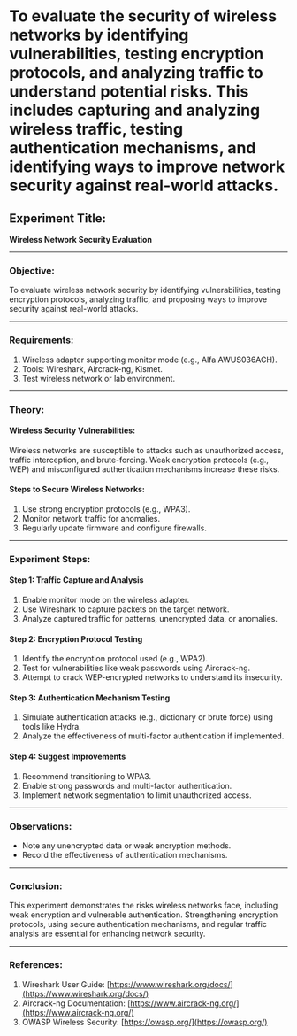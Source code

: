 # To evaluate the security of wireless networks by identifying vulnerabilities, testing encryption protocols, and analyzing traffic to understand potential risks. This includes capturing and analyzing wireless traffic, testing authentication mechanisms, and identifying ways to improve network security against real-world attacks.

## **Experiment Title:**  
**Wireless Network Security Evaluation**

---

### **Objective:**  
To evaluate wireless network security by identifying vulnerabilities, testing encryption protocols, analyzing traffic, and proposing ways to improve security against real-world attacks.

---

### **Requirements:**  
1. Wireless adapter supporting monitor mode (e.g., Alfa AWUS036ACH).  
2. Tools: Wireshark, Aircrack-ng, Kismet.  
3. Test wireless network or lab environment.  

---

### **Theory:**  

#### **Wireless Security Vulnerabilities:**  
Wireless networks are susceptible to attacks such as unauthorized access, traffic interception, and brute-forcing. Weak encryption protocols (e.g., WEP) and misconfigured authentication mechanisms increase these risks.  

#### **Steps to Secure Wireless Networks:**  
1. Use strong encryption protocols (e.g., WPA3).  
2. Monitor network traffic for anomalies.  
3. Regularly update firmware and configure firewalls.  

---

### **Experiment Steps:**  

#### **Step 1: Traffic Capture and Analysis**  
1. Enable monitor mode on the wireless adapter.  
2. Use Wireshark to capture packets on the target network.  
3. Analyze captured traffic for patterns, unencrypted data, or anomalies.  

#### **Step 2: Encryption Protocol Testing**  
1. Identify the encryption protocol used (e.g., WPA2).  
2. Test for vulnerabilities like weak passwords using Aircrack-ng.  
3. Attempt to crack WEP-encrypted networks to understand its insecurity.  

#### **Step 3: Authentication Mechanism Testing**  
1. Simulate authentication attacks (e.g., dictionary or brute force) using tools like Hydra.  
2. Analyze the effectiveness of multi-factor authentication if implemented.  

#### **Step 4: Suggest Improvements**  
1. Recommend transitioning to WPA3.  
2. Enable strong passwords and multi-factor authentication.  
3. Implement network segmentation to limit unauthorized access.  

---

### **Observations:**  
- Note any unencrypted data or weak encryption methods.  
- Record the effectiveness of authentication mechanisms.  

---

### **Conclusion:**  
This experiment demonstrates the risks wireless networks face, including weak encryption and vulnerable authentication. Strengthening encryption protocols, using secure authentication mechanisms, and regular traffic analysis are essential for enhancing network security.  

---

### **References:**  
1. Wireshark User Guide: [https://www.wireshark.org/docs/](https://www.wireshark.org/docs/)  
2. Aircrack-ng Documentation: [https://www.aircrack-ng.org/](https://www.aircrack-ng.org/)  
3. OWASP Wireless Security: [https://owasp.org/](https://owasp.org/)  
